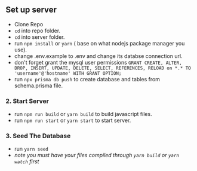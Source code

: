 

##  Set up server
- Clone Repo
- `cd` into repo folder.
- `cd` into server folder.
- run `npm install` or `yarn` ( base on what nodejs package manager you use).
- change .env.example to .env and change its databse connection url.
- don't forget grant the mysql user permissions
  `GRANT CREATE, ALTER, DROP, INSERT, UPDATE, DELETE, SELECT, REFERENCES, RELOAD on *.* TO 'username'@'hostname' WITH GRANT OPTION;`
- run `npx prisma db push` to create database and tables from schema.prisma file.

### 2. Start Server

- run `npm run build` or `yarn build` to build javascript files.
- run `npm run start` or `yarn start` to start server.

### 3. Seed The Database

- run `yarn seed`
- *note you must have your files compiled through `yarn build` or `yarn watch` first*
